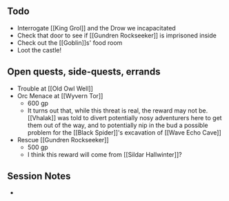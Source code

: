 ## Todo
- Interrogate [[King Grol]] and the Drow we incapacitated
- Check that door to see if [[Gundren Rockseeker]] is imprisoned inside
- Check out the [[Goblin]]s' food room
- Loot the castle!
## Open quests, side-quests, errands
- Trouble at [[Old Owl Well]]
- Orc Menace at [[Wyvern Tor]]
	- 600 gp
	- It turns out that, while this threat is real, the reward may not be. [[Vhalak]] was told to divert potentially nosy adventurers here to get them out of the way, and to potentially nip in the bud a possible problem for the [[Black Spider]]'s excavation of [[Wave Echo Cave]]
- Rescue [[Gundren Rockseeker]]
	- 500 gp
	- I think this reward will come from [[Sildar Hallwinter]]?
## Session Notes
- 